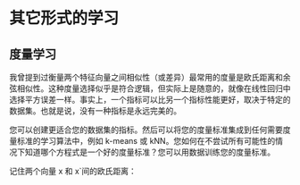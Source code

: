 # 其它形式的学习

## 度量学习

我曾提到过衡量两个特征向量之间相似性（或差异）最常用的度量是欧氏距离和余弦相似性。这种度量选择似乎是符合逻辑，但实际上是随意的，就像在线性回归中选择平方误差一样。事实上，一个指标可以比另一个指标性能更好，取决于特定的数据集。也就是说，没有一种指标是永远完美的。

您可以创建更适合您的数据集的指标。然后可以将您的度量标准集成到任何需要度量标准的学习算法中，例如 k-means 或 kNN。您如何在不尝试所有可能性的情况下知道哪个方程式是一个好的度量标准？您可以用数据训练您的度量标准。

记住两个向量 x 和 x`间的欧氏距离：

                              

